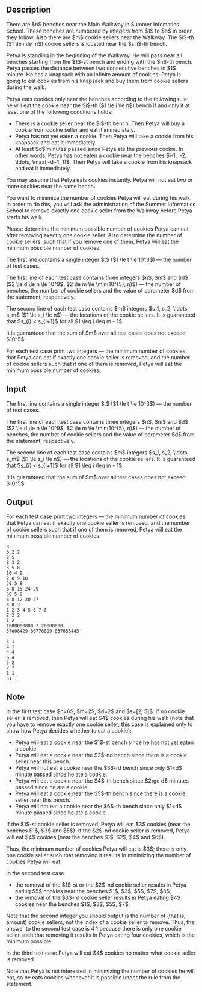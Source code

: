 ## Description

<div><p>There are $n$ benches near the Main Walkway in Summer Infomatics School. These benches are numbered by integers from $1$ to $n$ in order they follow. Also there are $m$ cookie sellers near the Walkway. The $i$-th ($1 \le i \le m$) cookie sellers is located near the $s_i$-th bench.</p><p>Petya is standing in the beginning of the Walkway. He will pass near all benches starting from the $1$-st bench and ending with the $n$-th bench. Petya passes the distance between two consecutive benches in $1$ minute. He has a knapsack with an infinite amount of cookies. Petya is going to eat cookies from his knapsack and buy them from cookie sellers during the walk.</p><p>Petya eats cookies only near the benches according to the following rule: he will eat the cookie near the $i$-th ($1 \le i \le n$) bench if and only if <span class="tex-font-style-bf">at least one</span> of the following conditions holds:</p><ul> <li> There is a cookie seller near the $i$-th bench. Then Petya will buy a cookie from cookie seller and eat it immediately. </li><li> Petya has not yet eaten a cookie. Then Petya will take a cookie from his knapsack and eat it immediately. </li><li> At least $d$ minutes passed since Petya ate the previous cookie. In other words, Petya has not eaten a cookie near the benches $i-1, i-2, \ldots, \max(i-d+1, 1)$. Then Petya will take a cookie from his knapsack and eat it immediately. </li></ul><p>You may assume that Petya eats cookies instantly. Petya will not eat two or more cookies near the same bench.</p><p>You want to <span class="tex-font-style-bf">minimize</span> the number of cookies Petya will eat during his walk. In order to do this, you will ask the administration of the Summer Informatics School to remove <span class="tex-font-style-bf">exactly one</span> cookie seller from the Walkway before Petya starts his walk.</p><p>Please determine the minimum possible number of cookies Petya can eat after removing exactly one cookie seller. Also determine the number of cookie sellers, such that if you remove one of them, Petya will eat the minimum possible number of cookies.</p></div><div class="input-specification"><p>The first line contains a single integer $t$ ($1 \le t \le 10^3$)&nbsp;— the number of test cases.</p><p>The first line of each test case contains three integers $n$, $m$ and $d$ ($2 \le d \le n \le 10^9$, $2 \le m \le \min(10^{5}, n)$)&nbsp;— the number of benches, the number of cookie sellers and the value of parameter $d$ from the statement, respectively.</p><p>The second line of each test case contains $m$ integers $s_1, s_2, \ldots, s_m$ ($1 \le s_i \le n$)&nbsp;— the locations of the cookie sellers. It is guaranteed that $s_{i} &lt; s_{i+1}$ for all $1 \leq i \leq m - 1$.</p><p>It is guaranteed that the sum of $m$ over all test cases does not exceed $10^5$.</p></div><div class="output-specification"><p>For each test case print two integers&nbsp;— the minimum number of cookies that Petya can eat if exactly one cookie seller is removed, and the number of cookie sellers such that if one of them is removed, Petya will eat the minimum possible number of cookies.</p></div>

## Input

<p>The first line contains a single integer $t$ ($1 \le t \le 10^3$)&nbsp;— the number of test cases.</p><p>The first line of each test case contains three integers $n$, $m$ and $d$ ($2 \le d \le n \le 10^9$, $2 \le m \le \min(10^{5}, n)$)&nbsp;— the number of benches, the number of cookie sellers and the value of parameter $d$ from the statement, respectively.</p><p>The second line of each test case contains $m$ integers $s_1, s_2, \ldots, s_m$ ($1 \le s_i \le n$)&nbsp;— the locations of the cookie sellers. It is guaranteed that $s_{i} &lt; s_{i+1}$ for all $1 \leq i \leq m - 1$.</p><p>It is guaranteed that the sum of $m$ over all test cases does not exceed $10^5$.</p>

## Output

<p>For each test case print two integers&nbsp;— the minimum number of cookies that Petya can eat if exactly one cookie seller is removed, and the number of cookie sellers such that if one of them is removed, Petya will eat the minimum possible number of cookies.</p>





```input1|2,3,6,7,10,11,14,15
8
6 2 2
2 5
8 3 2
3 5 8
10 4 9
2 8 9 10
30 5 8
6 8 15 24 29
30 5 8
6 8 12 20 27
8 8 3
1 2 3 4 5 6 7 8
2 2 2
1 2
1000000000 3 20000000
57008429 66778899 837653445
```




```output1
3 1
4 1
4 4
6 4
5 2
7 7
1 1
51 1
```



## Note

<p>In the first test case $n=6$, $m=2$, $d=2$ and $s=[2, 5]$. If no cookie seller is removed, then Petya will eat $4$ cookies during his walk (note that you have to remove exactly one cookie seller; this case is explained only to show how Petya decides whether to eat a cookie): </p><ul> <li> Petya will eat a cookie near the $1$-st bench since he has not yet eaten a cookie. </li><li> Petya will eat a cookie near the $2$-nd bench since there is a cookie seller near this bench. </li><li> Petya will not eat a cookie near the $3$-rd bench since only $1&lt;d$ minute passed since he ate a cookie. </li><li> Petya will eat a cookie near the $4$-th bench since $2\ge d$ minutes passed since he ate a cookie. </li><li> Petya will eat a cookie near the $5$-th bench since there is a cookie seller near this bench. </li><li> Petya will not eat a cookie near the $6$-th bench since only $1&lt;d$ minute passed since he ate a cookie. </li></ul><p>If the $1$-st cookie seller is removed, Petya will eat $3$ cookies (near the benches $1$, $3$ and $5$). If the $2$-nd cookie seller is removed, Petya will eat $4$ cookies (near the benches $1$, $2$, $4$ and $6$).</p><p>Thus, the minimum number of cookies Petya will eat is $3$; there is only one cookie seller such that removing it results in minimizing the number of cookies Petya will eat.</p><p>In the second test case </p><ul> <li> the removal of the $1$-st or the $2$-nd cookie seller results in Petya eating $5$ cookies near the benches $1$, $3$, $5$, $7$, $8$; </li><li> the removal of the $3$-rd cookie seller results in Petya eating $4$ cookies near the benches $1$, $3$, $5$, $7$. </li></ul><p>Note that the second integer you should output is the <span class="tex-font-style-bf">number of (that is, amount)</span> cookie sellers, not the index of a cookie seller to remove. Thus, the answer to the second test case is <span class="tex-font-style-tt">4 1</span> because there is only <span class="tex-font-style-bf">one</span> cookie seller such that removing it results in Petya eating four cookies, which is the minimum possible.</p><p>In the third test case Petya will eat $4$ cookies no matter what cookie seller is removed.</p><p>Note that Petya is not interested in minimizing the number of cookies he will eat, so he eats cookies whenever it is possible under the rule from the statement.</p>

